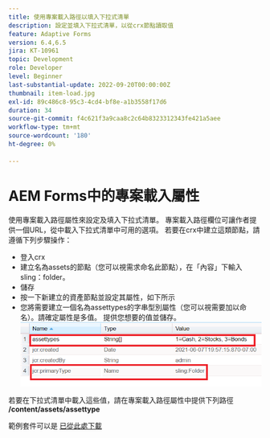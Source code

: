 ```yaml
---
title: 使用專案載入路徑以填入下拉式清單
description: 設定並填入下拉式清單，以從crx節點讀取值
feature: Adaptive Forms
version: 6.4,6.5
jira: KT-10961
topic: Development
role: Developer
level: Beginner
last-substantial-update: 2022-09-20T00:00:00Z
thumbnail: item-load.jpg
exl-id: 89c486c8-95c3-4cd4-bf8e-a1b3558f17d6
duration: 34
source-git-commit: f4c621f3a9caa8c2c64b8323312343fe421a5aee
workflow-type: tm+mt
source-wordcount: '180'
ht-degree: 0%

---
```


# AEM Forms中的專案載入屬性

使用專案載入路徑屬性來設定及填入下拉式清單。
專案載入路徑欄位可讓作者提供一個URL，從中載入下拉式清單中可用的選項。
若要在crx中建立這類節點，請遵循下列步驟操作：
* 登入crx
* 建立名為assets的節點（您可以視需求命名此節點），在「內容」下輸入sling：folder。
* 儲存
* 按一下新建立的資產節點並設定其屬性，如下所示
* 您將需要建立一個名為assettypes的字串型別屬性（您可以視需要加以命名）。請確定屬性是多值。 提供您想要的值並儲存。
  ![item-load-path](assets/item-load-path-crx.png)

若要在下拉式清單中載入這些值，請在專案載入路徑屬性中提供下列路徑  **/content/assets/assettype**

範例套件可以是 [已從此處下載](assets/item-load-path-package.zip)
